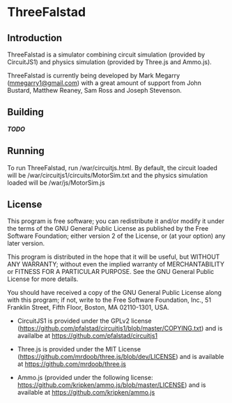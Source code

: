 # ThreeFalstad

## Introduction

ThreeFalstad is a simulator combining circuit simulation (provided by CircuitJS1) and physics simulation (provided by Three.js and Ammo.js). 

ThreeFalstad is currently being developed by Mark Megarry (mmegarry1@gmail.com) with a great amount of support from John Bustard, Matthew Reaney, Sam Ross and Joseph Stevenson.


## Building
***TODO***

## Running
To run ThreeFalstad, run /war/circuitjs.html.  By default, the circuit loaded will be /war/circuitjs1/circuits/MotorSim.txt and the physics simulation loaded will be /war/js/MotorSim.js


## License

This program is free software; you can redistribute it and/or
modify it under the terms of the GNU General Public License
as published by the Free Software Foundation; either version 2
of the License, or (at your option) any later version.

This program is distributed in the hope that it will be useful,
but WITHOUT ANY WARRANTY; without even the implied warranty of
MERCHANTABILITY or FITNESS FOR A PARTICULAR PURPOSE.  See the
GNU General Public License for more details.

You should have received a copy of the GNU General Public License
along with this program; if not, write to the Free Software
Foundation, Inc., 51 Franklin Street, Fifth Floor, Boston, MA  02110-1301, USA.

- CircuitJS1 is provided under the GPLv2 license (https://github.com/pfalstad/circuitjs1/blob/master/COPYING.txt) and is availalbe at https://github.com/pfalstad/circuitjs1

- Three.js is provided under the MIT License (https://github.com/mrdoob/three.js/blob/dev/LICENSE) and is available at https://github.com/mrdoob/three.js 

- Ammo.js (provided under the following license: https://github.com/kripken/ammo.js/blob/master/LICENSE) and is available at https://github.com/kripken/ammo.js
